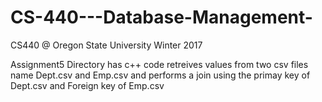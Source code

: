 # CS-440---Database-Management-
CS440 @ Oregon State University Winter 2017


Assignment5 Directory has c++ code retreives values from two csv files name Dept.csv and Emp.csv and performs a join using the primay key of Dept.csv and Foreign key of Emp.csv

